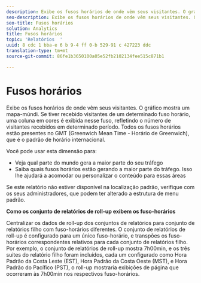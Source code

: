 ```yaml
---
description: Exibe os fusos horários de onde vêm seus visitantes. O gráfico mostra um mapa-múndi. Se tiver recebido visitantes de um determinado fuso horário, uma coluna em cores é exibida nesse fuso, refletindo o número de visitantes recebidos em determinado período. Todos os fusos horários estão presentes no GMT (Greenwich Mean Time - Horário de Greenwich), que é o padrão de horário internacional.
seo-description: Exibe os fusos horários de onde vêm seus visitantes. O gráfico mostra um mapa-múndi. Se tiver recebido visitantes de um determinado fuso horário, uma coluna em cores é exibida nesse fuso, refletindo o número de visitantes recebidos em determinado período. Todos os fusos horários estão presentes no GMT (Greenwich Mean Time - Horário de Greenwich), que é o padrão de horário internacional.
seo-title: Fusos horários
solution: Analytics
title: Fusos horários
topic: 'Relatórios  '
uuid: 8 cdc 1 bba-e 6 b 9-4 ff 0-b 529-91 c 427223 ddc
translation-type: tm+mt
source-git-commit: 86fe1b3650100a05e52fb2102134fee515c871b1

---
```



# Fusos horários

Exibe os fusos horários de onde vêm seus visitantes. O gráfico mostra um mapa-múndi. Se tiver recebido visitantes de um determinado fuso horário, uma coluna em cores é exibida nesse fuso, refletindo o número de visitantes recebidos em determinado período. Todos os fusos horários estão presentes no GMT (Greenwich Mean Time - Horário de Greenwich), que é o padrão de horário internacional.

Você pode usar esta dimensão para:

* Veja qual parte do mundo gera a maior parte do seu tráfego
* Saiba quais fusos horários estão gerando a maior parte do tráfego. Isso lhe ajudará a acomodar ou personalizar o conteúdo para essas áreas

Se este relatório não estiver disponível na localização padrão, verifique com os seus administradores, que podem ter alterado a estrutura de menu padrão.

**Como os conjunto de relatórios de roll-up exibem os fuso-horários**

Centralizar os dados de roll-up dos conjuntos de relatórios para conjunto de relatórios filho com fuso-horários diferentes. O conjunto de relatórios de roll-up é configurado para um único fuso-horário, e transpões os fuso-horários correspondentes relativos para cada conjunto de relatórios filho. Por exemplo, o conjunto de relatórios de roll-up mostra 7h00min, e os três suites do relatório filho foram incluídos, cada um configurado como Hora Padrão da Costa Leste (EST), Hora Padrão da Costa Oeste (MST), e Hora Padrão do Pacífico (PST), o roll-up mostraria exibições de página que ocorreram às 7h00min nos respectivos fuso-horários.
